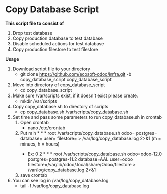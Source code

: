 # Copy Database Script
**This script file to consist of**
1. Drop test database
2. Copy production database to test database
3. Disable scheduled actions for test database
4. Copy production filestore to test filestore

**Usage**
1. Download script file to your directory
   - git clone https://github.com/ecosoft-odoo/infra.git -b copy_database_script copy_database_script
2. Move into directory of copy_database_script
   - cd copy_database_script
3. Make sure /var/scripts exist, if it doesn't exist please create.
   - mkdir /var/scripts
4. Copy copy_database.sh to directory of scripts
   - cp copy_database.sh /var/scripts/copy_database.sh
5. Set time and pass some parameters to run copy_database.sh in crontab
   1. Open crontab
      - nano /etc/crontab
   2. Put m h   * * *   root    /var/scripts/copy_database.sh odoo=<odoo container name> postgres=<postgres container name> database=<database name> user=<user of postgres> filestore=<path of filestore odoo> > /var/log/copy_database.log 2>&1 (m = minues, h = hours)
      - Ex: 0 2   * * *   root    /var/scripts/copy_database.sh odoo=odoo-12.0 postgres=postgres-11.2 database=AAL user=odoo filestore=/var/lib/odoo/.local/share/Odoo/filestore > /var/log/copy_database.log 2>&1
   3. save crontab
6. You can see log in /var/log/copy_database.log
   - tail -f /var/log/copy_database.log

